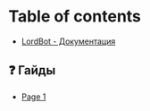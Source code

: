# Table of contents

* [LordBot - Документация](README.md)

## ❓ Гайды <a href="#guides" id="guides"></a>

* [Page 1](guides/page-1.md)
